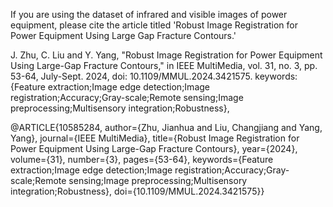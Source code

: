 If you are using the dataset of infrared and visible images of power equipment, please cite the article titled 
'Robust Image Registration for Power Equipment Using Large Gap Fracture Contours.'

J. Zhu, C. Liu and Y. Yang, "Robust Image Registration for Power Equipment Using Large-Gap Fracture Contours," in IEEE MultiMedia, vol. 31, no. 3, pp. 53-64, July-Sept. 2024, doi: 10.1109/MMUL.2024.3421575.
keywords: {Feature extraction;Image edge detection;Image registration;Accuracy;Gray-scale;Remote sensing;Image preprocessing;Multisensory integration;Robustness},

@ARTICLE{10585284,
  author={Zhu, Jianhua and Liu, Changjiang and Yang, Yang},
  journal={IEEE MultiMedia}, 
  title={Robust Image Registration for Power Equipment Using Large-Gap Fracture Contours}, 
  year={2024},
  volume={31},
  number={3},
  pages={53-64},
  keywords={Feature extraction;Image edge detection;Image registration;Accuracy;Gray-scale;Remote sensing;Image preprocessing;Multisensory integration;Robustness},
  doi={10.1109/MMUL.2024.3421575}}
